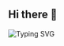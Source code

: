 ## Hi there 👋

![Typing SVG](https://readme-typing-svg.demolab.com/?lines=Hi+oy+ni+kaon!na+ka?!&center=true&size=20)

